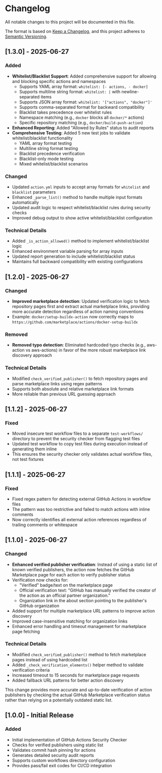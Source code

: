 # Changelog

All notable changes to this project will be documented in this file.

The format is based on [Keep a Changelog](https://keepachangelog.com/en/1.0.0/),
and this project adheres to [Semantic Versioning](https://semver.org/spec/v2.0.0.html).

## [1.3.0] - 2025-06-27

### Added
- **Whitelist/Blacklist Support**: Added comprehensive support for allowing and blocking specific actions and namespaces
  - Supports YAML array format: `whitelist: [- actions, - docker]`
  - Supports multiline string format: `whitelist: |` with newline-separated items
  - Supports JSON array format: `whitelist: '["actions", "docker"]'`
  - Supports comma-separated format for backward compatibility
  - Blacklist takes precedence over whitelist rules
  - Namespace matching (e.g., `docker` blocks all `docker/*` actions)
  - Specific repository matching (e.g., `docker/build-push-action`)
- **Enhanced Reporting**: Added "Allowed by Rules" status to audit reports
- **Comprehensive Testing**: Added 5 new test jobs to validate whitelist/blacklist functionality
  - YAML array format testing
  - Multiline string format testing  
  - Blacklist precedence verification
  - Blacklist-only mode testing
  - Mixed whitelist/blacklist scenarios

### Changed
- Updated `action.yml` inputs to accept array formats for `whitelist` and `blacklist` parameters
- Enhanced `_parse_list()` method to handle multiple input formats automatically
- Updated audit logic to respect whitelist/blacklist rules during security checks
- Improved debug output to show active whitelist/blacklist configuration

### Technical Details
- Added `_is_action_allowed()` method to implement whitelist/blacklist logic
- Enhanced environment variable parsing for array inputs
- Updated report generation to include whitelist/blacklist status
- Maintains full backward compatibility with existing configurations

## [1.2.0] - 2025-06-27

### Changed
- **Improved marketplace detection**: Updated verification logic to fetch repository pages first and extract actual marketplace links, providing more accurate detection regardless of action naming conventions
- Example: `docker/setup-buildx-action` now correctly maps to `https://github.com/marketplace/actions/docker-setup-buildx`

### Removed
- **Removed typo detection**: Eliminated hardcoded typo checks (e.g., aws-action vs aws-actions) in favor of the more robust marketplace link discovery approach

### Technical Details
- Modified `check_verified_publisher()` to fetch repository pages and parse marketplace links using regex patterns
- Supports both absolute and relative marketplace link formats
- More reliable than previous URL guessing approach

## [1.1.2] - 2025-06-27

### Fixed
- Moved insecure test workflow files to a separate `test-workflows/` directory to prevent the security checker from flagging test files
- Updated test workflow to copy test files during execution instead of generating them inline
- This ensures the security checker only validates actual workflow files, not test fixtures

## [1.1.1] - 2025-06-27

### Fixed
- Fixed regex pattern for detecting external GitHub Actions in workflow files
- The pattern was too restrictive and failed to match actions with inline comments
- Now correctly identifies all external action references regardless of trailing comments or whitespace

## [1.1.0] - 2025-06-27

### Changed
- **Enhanced verified publisher verification**: Instead of using a static list of known verified publishers, the action now fetches the GitHub Marketplace page for each action to verify publisher status
- Verification now checks for:
  - "Verified" badge/text on the marketplace page
  - Official verification text: "GitHub has manually verified the creator of the action as an official partner organization."
  - Organization link in the about section pointing to the publisher's GitHub organization
- Added support for multiple marketplace URL patterns to improve action discovery
- Improved case-insensitive matching for organization links
- Enhanced error handling and timeout management for marketplace page fetching

### Technical Details
- Modified `check_verified_publisher()` method to fetch marketplace pages instead of using hardcoded list
- Added `_check_verification_elements()` helper method to validate verification criteria
- Increased timeout to 15 seconds for marketplace page requests
- Added fallback URL patterns for better action discovery

This change provides more accurate and up-to-date verification of action publishers by checking the actual GitHub Marketplace verification status rather than relying on a potentially outdated static list.

## [1.0.0] - Initial Release

### Added
- Initial implementation of GitHub Actions Security Checker
- Checks for verified publishers using static list
- Validates commit hash pinning for actions
- Generates detailed security audit reports
- Supports custom workflows directory configuration
- Provides pass/fail exit codes for CI/CD integration